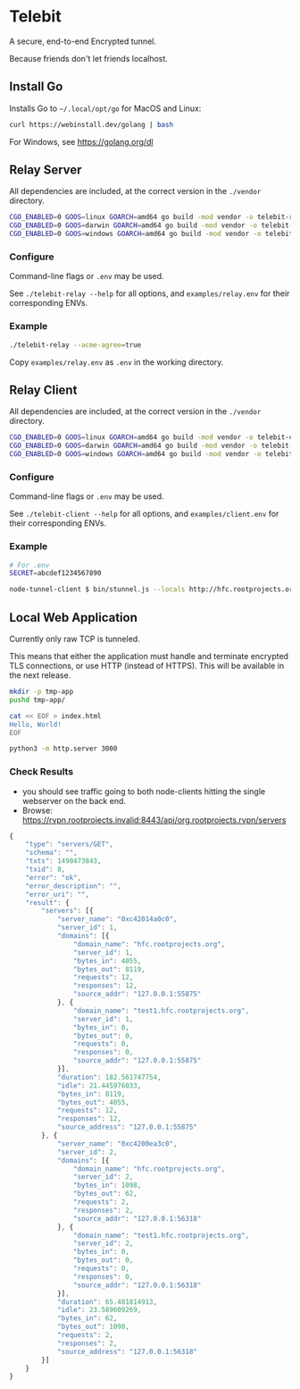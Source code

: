 # Telebit

A secure, end-to-end Encrypted tunnel.

Because friends don't let friends localhost.

## Install Go

Installs Go to `~/.local/opt/go` for MacOS and Linux:

```bash
curl https://webinstall.dev/golang | bash
```

For Windows, see https://golang.org/dl

## Relay Server

All dependencies are included, at the correct version in the `./vendor` directory.

```bash
CGO_ENABLED=0 GOOS=linux GOARCH=amd64 go build -mod vendor -o telebit-relay-linux ./cmd/telebit-relay/telebit-relay.go
CGO_ENABLED=0 GOOS=darwin GOARCH=amd64 go build -mod vendor -o telebit-relay-macos ./cmd/telebit-relay/telebit-relay.go
CGO_ENABLED=0 GOOS=windows GOARCH=amd64 go build -mod vendor -o telebit-relay-windows.exe ./cmd/telebit-relay/telebit-relay.go
```

### Configure

Command-line flags or `.env` may be used.

See `./telebit-relay --help` for all options, and `examples/relay.env` for their corresponding ENVs.

### Example

```bash
./telebit-relay --acme-agree=true
```

Copy `examples/relay.env` as `.env` in the working directory.

## Relay Client

All dependencies are included, at the correct version in the `./vendor` directory.

```bash
CGO_ENABLED=0 GOOS=linux GOARCH=amd64 go build -mod vendor -o telebit-client-linux ./cmd/telebit/telebit.go
CGO_ENABLED=0 GOOS=darwin GOARCH=amd64 go build -mod vendor -o telebit-client-macos ./cmd/telebit/telebit.go
CGO_ENABLED=0 GOOS=windows GOARCH=amd64 go build -mod vendor -o telebit-client-windows.exe ./cmd/telebit/telebit.go
```

### Configure

Command-line flags or `.env` may be used.

See `./telebit-client --help` for all options, and `examples/client.env` for their corresponding ENVs.

### Example

```bash
# For .env
SECRET=abcdef1234567890
```

```bash
node-tunnel-client $ bin/stunnel.js --locals http://hfc.rootprojects.org:8080,http://test1.hfc.rootprojects.org:8080 --relay wss://localhost.rootprojects.org:8443 --secret abcdef1234567890
```

## Local Web Application

Currently only raw TCP is tunneled.

This means that either the application must handle and terminate encrypted TLS connections, or use HTTP (instead of HTTPS).
This will be available in the next release.

```bash
mkdir -p tmp-app
pushd tmp-app/

cat << EOF > index.html
Hello, World!
EOF

python3 -m http.server 3000
```

### Check Results

-   you should see traffic going to both node-clients hitting the single webserver on the back end.
-   Browse: https://rvpn.rootprojects.invalid:8443/api/org.rootprojects.rvpn/servers

```javascript
{
	"type": "servers/GET",
	"schema": "",
	"txts": 1490473843,
	"txid": 8,
	"error": "ok",
	"error_description": "",
	"error_uri": "",
	"result": {
		"servers": [{
			"server_name": "0xc42014a0c0",
			"server_id": 1,
			"domains": [{
				"domain_name": "hfc.rootprojects.org",
				"server_id": 1,
				"bytes_in": 4055,
				"bytes_out": 8119,
				"requests": 12,
				"responses": 12,
				"source_addr": "127.0.0.1:55875"
			}, {
				"domain_name": "test1.hfc.rootprojects.org",
				"server_id": 1,
				"bytes_in": 0,
				"bytes_out": 0,
				"requests": 0,
				"responses": 0,
				"source_addr": "127.0.0.1:55875"
			}],
			"duration": 182.561747754,
			"idle": 21.445976033,
			"bytes_in": 8119,
			"bytes_out": 4055,
			"requests": 12,
			"responses": 12,
			"source_address": "127.0.0.1:55875"
		}, {
			"server_name": "0xc4200ea3c0",
			"server_id": 2,
			"domains": [{
				"domain_name": "hfc.rootprojects.org",
				"server_id": 2,
				"bytes_in": 1098,
				"bytes_out": 62,
				"requests": 2,
				"responses": 2,
				"source_addr": "127.0.0.1:56318"
			}, {
				"domain_name": "test1.hfc.rootprojects.org",
				"server_id": 2,
				"bytes_in": 0,
				"bytes_out": 0,
				"requests": 0,
				"responses": 0,
				"source_addr": "127.0.0.1:56318"
			}],
			"duration": 65.481814913,
			"idle": 23.589609269,
			"bytes_in": 62,
			"bytes_out": 1098,
			"requests": 2,
			"responses": 2,
			"source_address": "127.0.0.1:56318"
		}]
	}
}
```
